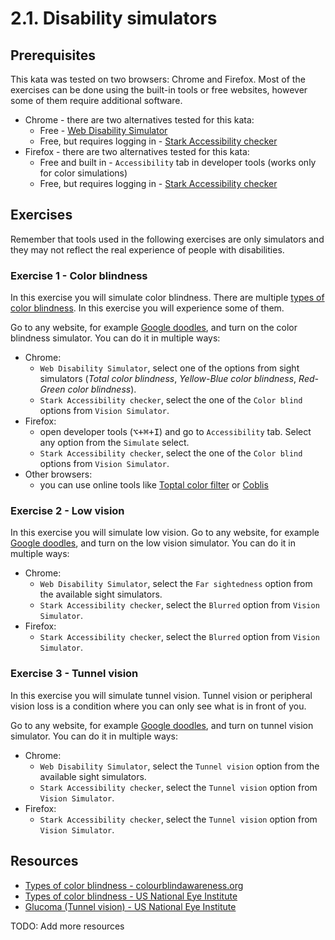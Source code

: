 # 2.1. Disability simulators

## Prerequisites

This kata was tested on two browsers: Chrome and Firefox. Most of the exercises can be done using the built-in tools or free websites, however some of them require additional software.

- Chrome - there are two alternatives tested for this kata:
  - Free - [Web Disability Simulator](https://chromewebstore.google.com/detail/web-disability-simulator/olioanlbgbpmdlgjnnampnnlohigkjla)
  - Free, but requires logging in - [Stark Accessibility checker](https://chromewebstore.google.com/detail/stark-accessibility-check/fkfaapnmfippddbeemjjbclenphooipm)
- Firefox - there are two alternatives tested for this kata:
  - Free and built in - `Accessibility` tab in developer tools (works only for color simulations)
  - Free, but requires logging in - [Stark Accessibility checker](https://addons.mozilla.org/en-US/firefox/addon/stark-accessibility-checker/)

## Exercises

Remember that tools used in the following exercises are only simulators and they may not reflect the real experience of people with disabilities.

### Exercise 1 - Color blindness

In this exercise you will simulate color blindness. There are multiple [types of color blindness](https://www.nei.nih.gov/learn-about-eye-health/eye-conditions-and-diseases/color-blindness/types-color-vision-deficiency). In this exercise you will experience some of them.

Go to any website, for example [Google doodles](https://doodles.google/), and turn on the color blindness simulator. You can do it in multiple ways:

- Chrome:
  - `Web Disability Simulator`, select one of the options from sight simulators (_Total color blindness_, _Yellow-Blue color blindness_, _Red-Green color blindness_).
  - `Stark Accessibility checker`, select the one of the `Color blind` options from `Vision Simulator`.
- Firefox:
  - open developer tools (<kbd>⌥+⌘+I</kbd>) and go to `Accessibility` tab. Select any option from the `Simulate` select.
  - `Stark Accessibility checker`, select the one of the `Color blind` options from `Vision Simulator`.
- Other browsers:
  - you can use online tools like [Toptal color filter](https://www.toptal.com/designers/colorfilter/) or [Coblis](https://www.color-blindness.com/coblis-color-blindness-simulator/)

### Exercise 2 - Low vision

In this exercise you will simulate low vision. Go to any website, for example [Google doodles](https://doodles.google/), and turn on the low vision simulator. You can do it in multiple ways:

- Chrome:
  - `Web Disability Simulator`, select the `Far sightedness` option from the available sight simulators.
  - `Stark Accessibility checker`, select the `Blurred` option from `Vision Simulator`.
- Firefox:
  - `Stark Accessibility checker`, select the `Blurred` option from `Vision Simulator`.

### Exercise 3 - Tunnel vision

In this exercise you will simulate tunnel vision. Tunnel vision or peripheral vision loss is a condition where you can only see what is in front of you.

Go to any website, for example [Google doodles](https://doodles.google/), and turn on tunnel vision simulator. You can do it in multiple ways:

- Chrome:
  - `Web Disability Simulator`, select the `Tunnel vision` option from the available sight simulators.
  - `Stark Accessibility checker`, select the `Tunnel vision` option from `Vision Simulator`.
- Firefox:
  - `Stark Accessibility checker`, select the `Tunnel vision` option from `Vision Simulator`.

## Resources

- [Types of color blindness - colourblindawareness.org](https://www.colourblindawareness.org/colour-blindness/types-of-colour-blindness/)
- [Types of color blindness - US National Eye Institute](https://www.nei.nih.gov/learn-about-eye-health/eye-conditions-and-diseases/color-blindness/types-color-vision-deficiency)
- [Glucoma (Tunnel vision) - US National Eye Institute](https://www.nei.nih.gov/learn-about-eye-health/eye-conditions-and-diseases/glaucoma)

TODO: Add more resources
